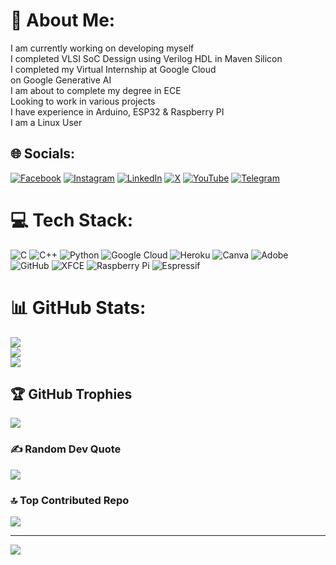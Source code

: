 # 💫 About Me:
I am currently working on developing myself<br>I completed VLSI SoC Dessign using Verilog HDL in Maven Silicon<br>I completed my Virtual Internship at Google Cloud<br>on Google Generative AI<br>I am about to complete my degree in ECE<br>Looking to work in various projects<br>I have experience in Arduino, ESP32 & Raspberry PI<br>I am a Linux User<br>


## 🌐 Socials:
[![Facebook](https://img.shields.io/badge/Facebook-%231877F2.svg?logo=Facebook&logoColor=white)](https://facebook.com/https://www.facebook.com/profile.php?id=100086018631566) [![Instagram](https://img.shields.io/badge/Instagram-%23E4405F.svg?logo=Instagram&logoColor=white)](https://instagram.com/https://www.instagram.com/papai_karmakar0/) [![LinkedIn](https://img.shields.io/badge/LinkedIn-%230077B5.svg?logo=linkedin&logoColor=white)](https://linkedin.com/in/papaikarmakar84) [![X](https://img.shields.io/badge/X-black.svg?logo=X&logoColor=white)](https://x.com/https://x.com/PapaiKa13867853) [![YouTube](https://img.shields.io/badge/YouTube-%23FF0000.svg?logo=YouTube&logoColor=white)](https://youtube.com/@@romkart) [![Telegram](https://img.shields.io/badge/Telegram-%232CA5E0.svg?logo=telegram&logoColor=white)](https://t.me/PapaiKarmakar)


# 💻 Tech Stack:
![C](https://img.shields.io/badge/c-%2300599C.svg?style=for-the-badge&logo=c&logoColor=white) ![C++](https://img.shields.io/badge/c++-%2300599C.svg?style=for-the-badge&logo=c%2B%2B&logoColor=white) ![Python](https://img.shields.io/badge/python-3670A0?style=for-the-badge&logo=python&logoColor=ffdd54) ![Google Cloud](https://img.shields.io/badge/GoogleCloud-%234285F4.svg?style=for-the-badge&logo=google-cloud&logoColor=white) ![Heroku](https://img.shields.io/badge/heroku-%23430098.svg?style=for-the-badge&logo=heroku&logoColor=white) ![Canva](https://img.shields.io/badge/Canva-%2300C4CC.svg?style=for-the-badge&logo=Canva&logoColor=white) ![Adobe](https://img.shields.io/badge/adobe-%23FF0000.svg?style=for-the-badge&logo=adobe&logoColor=white) ![GitHub](https://img.shields.io/badge/github-%23121011.svg?style=for-the-badge&logo=github&logoColor=white) ![XFCE](https://img.shields.io/badge/XFCE-%232284F2.svg?style=for-the-badge&logo=xfce&logoColor=white) ![Raspberry Pi](https://img.shields.io/badge/-RaspberryPi-C51A4A?style=for-the-badge&logo=Raspberry-Pi) ![Espressif](https://img.shields.io/badge/espressif-E7352C.svg?style=for-the-badge&logo=espressif&logoColor=white)
# 📊 GitHub Stats:
![](https://github-readme-stats.vercel.app/api?username=PkX10&theme=dark&hide_border=false&include_all_commits=false&count_private=false)<br/>
![](https://github-readme-streak-stats.herokuapp.com/?user=PkX10&theme=dark&hide_border=false)<br/>
![](https://github-readme-stats.vercel.app/api/top-langs/?username=PkX10&theme=dark&hide_border=false&include_all_commits=false&count_private=false&layout=compact)

## 🏆 GitHub Trophies
![](https://github-profile-trophy.vercel.app/?username=PkX10&theme=radical&no-frame=false&no-bg=true&margin-w=4)

### ✍️ Random Dev Quote
![](https://quotes-github-readme.vercel.app/api?type=horizontal&theme=radical)

### 🔝 Top Contributed Repo
![](https://github-contributor-stats.vercel.app/api?username=PkX10&limit=5&theme=dark&combine_all_yearly_contributions=true)

---
[![](https://visitcount.itsvg.in/api?id=PkX10&icon=0&color=1)](https://visitcount.itsvg.in)

<!-- Proudly created with GPRM ( https://gprm.itsvg.in ) -->

